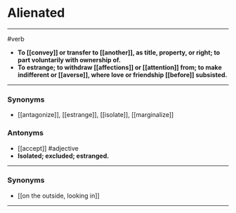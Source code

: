 # Alienated
---
#verb
- **To [[convey]] or transfer to [[another]], as title, property, or right; to part voluntarily with ownership of.**
- **To estrange; to withdraw [[affections]] or [[attention]] from; to make indifferent or [[averse]], where love or friendship [[before]] subsisted.**
---
### Synonyms
- [[antagonize]], [[estrange]], [[isolate]], [[marginalize]]
### Antonyms
- [[accept]]
#adjective
- **Isolated; excluded; estranged.**
---
### Synonyms
- [[on the outside, looking in]]
---
